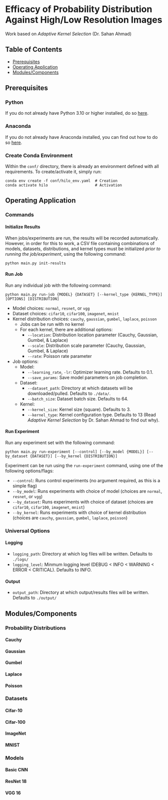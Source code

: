 # Efficacy of Probability Distribution Against High/Low Resolution Images
Work based on *Adaptive Kernel Selection* (Dr. Sahan Ahmad)

## Table of Contents
* [Prerequisites](#prerequisites)
* [Operating Application](#operating-application)
* [Modules/Components](#modulescomponents)

## Prerequisites

### Python
If you do not already have Python 3.10 or higher installed, do so [here](https://www.python.org/downloads/).

### Anaconda
If you do not already have Anaconda installed, you can find out how to do so [here](https://docs.conda.io/projects/miniconda/en/latest/miniconda-install.html).

### Create Conda Environment
Within the `conf/` directory, there is already an environment defined with all requirements. To create/activate it, simply run:
```
conda env create -f conf/hilo_env.yaml  # Creation
conda activate hilo                     # Activation
```

## Operating Application

### Commands

#### Initialize Results
When jobs/experiments are run, the results will be recorded automatically. However, in order for this to work, a CSV file containing combinations of models, datasets, distributions, and kernel types must be initialized *prior to running the job/experiment*, using the following command:
```
python main.py init-results
```

#### Run Job
Run any individual job with the following command:
```
python main.py run-job {MODEL} {DATASET} [--kernel_type {KERNEL_TYPE}] [OPTIONS] [DISTRIBUTION]
```
* Model choices: `normal`, `resnet`, or `vgg`
* Dataset choices: `cifar10`, `cifar100`, `imagenet`, `mnist`
* Kernel distribution choices: `cauchy`, `gaussian`, `gumbel`, `laplace`, `poisson`
    * Jobs can be run with no kernel
    * For each kernel, there are additional options:
        * `--location`: Distribution location parameter (Cauchy, Gaussian, Gumbel, & Laplace)
        * `--scale`: Distribution scale parameter (Cauchy, Gaussian, Gumbel, & Laplace)
        * `--rate`: Poisson rate parameter
* Job options:
    * Model:
        * `--learning_rate`, `-lr`: Optimizer learning rate. Defaults to 0.1.
        * `--save_params`: Save model parameters on job completion.
    * Dataset:
        * `--dataset_path`: Directory at which datasets will be downloaded/pulled. Defaults to `./data/`.
        * `--batch_size`: Dataset batch size. Defaults to 64.
    * Kernel:
        * `--kernel_size`: Kernel size (square). Defaults to 3.
        * `--kernel_type`: Kernel configuration type. Defaults to 13 (Read *Adaptive Kernel Selection* by Dr. Sahan Ahmad to find out why).


#### Run Experiment
Run any experiment set with the following command:
```
python main.py run-experiment [--control] [--by_model {MODEL}] [--by_dataset {DATASET}] [--by_kernel {DISTRIBUTION}]
```
Experiment can be run using the `run-experiment` command, using one of the following options/flags:
* `--control`: Runs control experiments (no argument required, as this is a simple flag)
* `--by_model`: Runs experiments with choice of model (choices are `normal`, `resnet`, or `vgg`)
* `--by_dataset`: Runs experiments with choice of dataset (choices are `cifar10`, `cifar100`, `imagenet`, `mnist`)
* `--by_kernel`: Runs experiments with choice of kernel distribution (choices are `cauchy`, `gaussian`, `gumbel`, `laplace`, `poisson`)

### Universal Options

#### Logging
* `logging_path`: Directory at which log files will be written. Defaults to `./logs/`
* `logging_level`: Minmum logging level (DEBUG < INFO < WARNING < ERROR < CRITICAL). Defaults to INFO.

#### Output
* `output_path`: Directory at which output/results files will be written. Defaults to `./output/`

## Modules/Components

### Probability Distributions

#### Cauchy

#### Gaussian

#### Gumbel

#### Laplace

#### Poisson

### Datasets

#### Cifar-10

#### Cifar-100

#### ImageNet

#### MNIST

### Models

#### Basic CNN

#### ResNet 18

#### VGG 16
